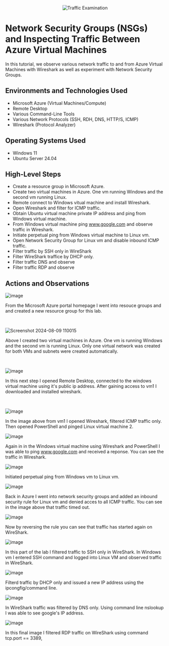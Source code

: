 <p align="center">
<img src="https://i.imgur.com/Ua7udoS.png" alt="Traffic Examination"/>
</p>

<h1>Network Security Groups (NSGs) and Inspecting Traffic Between Azure Virtual Machines</h1>
In this tutorial, we observe various network traffic to and from Azure Virtual Machines with Wireshark as well as experiment with Network Security Groups. <br />



<h2>Environments and Technologies Used</h2>

- Microsoft Azure (Virtual Machines/Compute)
- Remote Desktop
- Various Command-Line Tools
- Various Network Protocols (SSH, RDH, DNS, HTTP/S, ICMP)
- Wireshark (Protocol Analyzer)

<h2>Operating Systems Used </h2>

- Windows 11
- Ubuntu Server 24.04

<h2>High-Level Steps</h2>

- Create a resource group in Microsoft Azure.
- Create two virtual machines in Azure.  One vm running Windows and the second vm running Linux. 
- Remote connect to Windows vitual machine and install Wireshark.
- Open Wireshark and filter for ICMP traffic.
- Obtain Ubuntu virtual machine private IP address and ping from Windows virtual machine.
- From Windows virtual machine ping www.google.com and observe traffic in Wireshark.
- Initiate perpetual ping from Windows virtual machine to Linux vm.
- Open Network Security Group for Linux vm and disable inbound ICMP traffic.
- Filter traffic by SSH only in WireShark
- Filter WireShark traffice by DHCP only.
- Filter traffic DNS and observe
- Filter traffic RDP and observe

<h2>Actions and Observations</h2>

<p>

![image](https://github.com/user-attachments/assets/7b6985fe-5078-4bc1-a459-12af59a01cb3)


</p>
<p>
From the Microsoft Azure portal homepage I went into resouce groups and and created a new resource group for this lab. 
</p>
<br />

<p>

![Screenshot 2024-08-09 110015](https://github.com/user-attachments/assets/534a90c1-bd27-4846-b164-e28e9e502cf4)

</p>
<p>
Above I created two virtual machines in Azure.  One vm is running Windows and the second vm is running Linux.  Only one virtual network was created for both VMs and subnets were created automatically.  
</p>
<br />

<p>

![image](https://github.com/user-attachments/assets/976af53f-ca71-429e-abae-5991b373d5df)


</p>
<p>
In this next step I opened Remote Desktop, connected to the windows virtual machine using it's public ip address. After gaining access to vm1 I downloaded and installed wireshark.  
</p>
<br />


![image](https://github.com/user-attachments/assets/1f4c82d8-1e4d-4503-a2a6-aa0de9106396)


In the image above from vm1 I opened Wireshark, filtered ICMP traffic only.  Then opened PowerShell and pinged Linux virtual machine 2. 



![image](https://github.com/user-attachments/assets/53268690-51ce-4df6-93ca-4ddf8adc7ef0)


Again in in the Windows virtual machine using Wireshark and PowerShell I was able to ping www.google.com and received a reponse.  You can see the traffic in Wireshark.  


![image](https://github.com/user-attachments/assets/115d802c-1abd-4d5b-8c63-718b2e665698)


Initiated perpetual ping from Windows vm to Linux vm.



![image](https://github.com/user-attachments/assets/1cfaad54-bc8c-4739-a136-663a6d4dcf1e)


Back in Azure I went into network security groups and added an inbound security rule for Linux vm and denied acces to all ICMP traffic.  You can see in the image above that traffic timed out.


![image](https://github.com/user-attachments/assets/a9492487-bb92-4c9a-a793-47b9cae12660)


Now by reversing the rule you can see that traffic has started again on WireShark. 


![image](https://github.com/user-attachments/assets/06d730bb-c780-45b3-a694-b486bd04df8c)



In this part of the lab I filtered traffic to SSH only in WireShark.  In Windows vm I entered SSH command and logged into Linux VM and observed traffic in WireShark. 


![image](https://github.com/user-attachments/assets/746dcf3c-1efe-4419-b037-5feb64bc6c8f)



Filterd traffic by DHCP only and issued a new IP address using the ipcongfig/command line.


![image](https://github.com/user-attachments/assets/b13b97c1-cf51-4b04-ad3a-b35a9f08f3e0)


In WireShark traffic was filtered by DNS only.  Using command line nslookup I was able to see google's IP address. 


![image](https://github.com/user-attachments/assets/8879be65-b58f-4c4f-9a4d-dbeecdfe4522)


In this final image I filtered RDP traffic on WireShark using command tcp.port == 3389,
